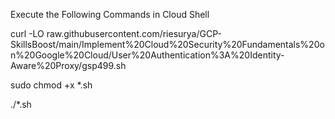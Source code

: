 
Execute the Following Commands in Cloud Shell

curl -LO raw.githubusercontent.com/riesurya/GCP-SkillsBoost/main/Implement%20Cloud%20Security%20Fundamentals%20on%20Google%20Cloud/User%20Authentication%3A%20Identity-Aware%20Proxy/gsp499.sh

sudo chmod +x *.sh

./*.sh
